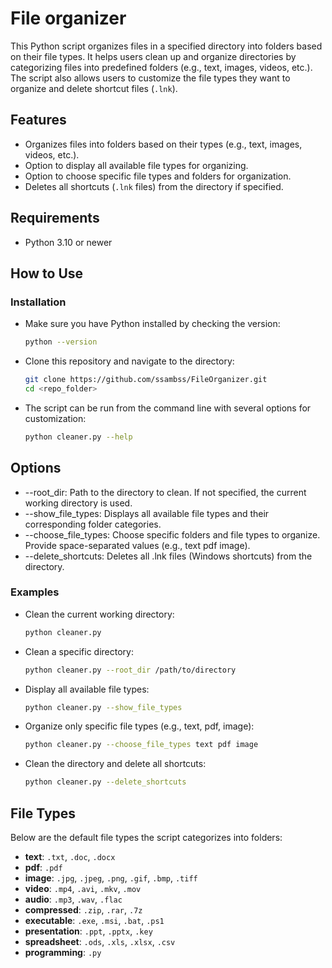 # File organizer

This Python script organizes files in a specified directory into folders based on their file types. It helps users clean up and organize directories by categorizing files into predefined folders (e.g., text, images, videos, etc.). The script also allows users to customize the file types they want to organize and delete shortcut files (`.lnk`).

## Features

- Organizes files into folders based on their types (e.g., text, images, videos, etc.).
- Option to display all available file types for organizing.
- Option to choose specific file types and folders for organization.
- Deletes all shortcuts (`.lnk` files) from the directory if specified.

## Requirements

- Python 3.10 or newer

## How to Use

### Installation

- Make sure you have Python installed by checking the version:
  ```bash
  python --version

- Clone this repository and navigate to the directory:
  ```bash
  git clone https://github.com/ssambss/FileOrganizer.git
  cd <repo_folder>

- The script can be run from the command line with several options for customization:
  ```bash
  python cleaner.py --help

## Options
- --root_dir: Path to the directory to clean. If not specified, the current working directory is used.
- --show_file_types: Displays all available file types and their corresponding folder categories.
- --choose_file_types: Choose specific folders and file types to organize. Provide space-separated values (e.g., text pdf image).
- --delete_shortcuts: Deletes all .lnk files (Windows shortcuts) from the directory.

### Examples

- Clean the current working directory:
  ```bash
  python cleaner.py

- Clean a specific directory:
  ```bash
  python cleaner.py --root_dir /path/to/directory

- Display all available file types:
  ```bash
  python cleaner.py --show_file_types

- Organize only specific file types (e.g., text, pdf, image):
  ```bash
  python cleaner.py --choose_file_types text pdf image

- Clean the directory and delete all shortcuts:
  ```bash
  python cleaner.py --delete_shortcuts

## File Types

Below are the default file types the script categorizes into folders:

- **text**: `.txt`, `.doc`, `.docx`
- **pdf**: `.pdf`
- **image**: `.jpg`, `.jpeg`, `.png`, `.gif`, `.bmp`, `.tiff`
- **video**: `.mp4`, `.avi`, `.mkv`, `.mov`
- **audio**: `.mp3`, `.wav`, `.flac`
- **compressed**: `.zip`, `.rar`, `.7z`
- **executable**: `.exe`, `.msi`, `.bat`, `.ps1`
- **presentation**: `.ppt`, `.pptx`, `.key`
- **spreadsheet**: `.ods`, `.xls`, `.xlsx`, `.csv`
- **programming**: `.py`
